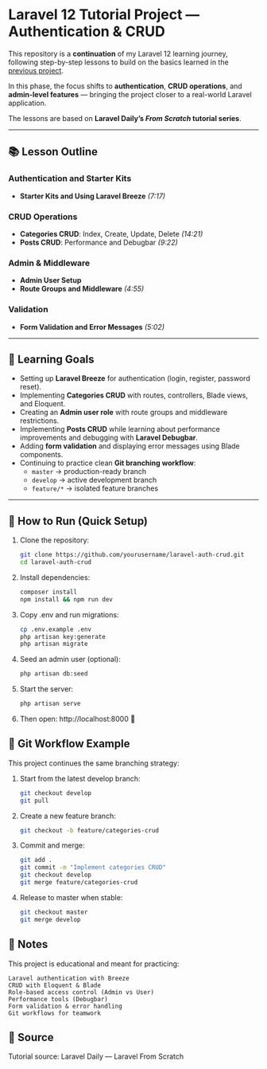 # Laravel 12 Tutorial Project — Authentication & CRUD

This repository is a **continuation** of my Laravel 12 learning journey, following step-by-step lessons to build on the basics learned in the [previous project](https://github.com/rasakmarsawa/laravel).  

In this phase, the focus shifts to **authentication**, **CRUD operations**, and **admin-level features** — bringing the project closer to a real-world Laravel application.

The lessons are based on **Laravel Daily’s _From Scratch_ tutorial series**.

---

## 📚 Lesson Outline

### Authentication and Starter Kits
- **Starter Kits and Using Laravel Breeze** *(7:17)*

### CRUD Operations
- **Categories CRUD**: Index, Create, Update, Delete *(14:21)*
- **Posts CRUD**: Performance and Debugbar *(9:22)*

### Admin & Middleware
- **Admin User Setup**
- **Route Groups and Middleware** *(4:55)*

### Validation
- **Form Validation and Error Messages** *(5:02)*

---

## 🔧 Learning Goals
- Setting up **Laravel Breeze** for authentication (login, register, password reset).
- Implementing **Categories CRUD** with routes, controllers, Blade views, and Eloquent.
- Creating an **Admin user role** with route groups and middleware restrictions.
- Implementing **Posts CRUD** while learning about performance improvements and debugging with **Laravel Debugbar**.
- Adding **form validation** and displaying error messages using Blade components.
- Continuing to practice clean **Git branching workflow**:
  - `master` → production-ready branch  
  - `develop` → active development branch  
  - `feature/*` → isolated feature branches  

---

## 🚀 How to Run (Quick Setup)

1. Clone the repository:
   ```bash
   git clone https://github.com/yourusername/laravel-auth-crud.git
   cd laravel-auth-crud

2. Install dependencies:

   ```bash
   composer install
   npm install && npm run dev

3. Copy .env and run migrations:

   ```bash
   cp .env.example .env
   php artisan key:generate
   php artisan migrate

4. Seed an admin user (optional):

   ```bash
   php artisan db:seed

5. Start the server:

   ```bash
   php artisan serve

6. Then open: http://localhost:8000 🚀

## 🌿 Git Workflow Example
This project continues the same branching strategy:

1. Start from the latest develop branch:

   ```bash
   git checkout develop
   git pull

2. Create a new feature branch:

   ```bash
   git checkout -b feature/categories-crud

3. Commit and merge:

   ```bash
   git add .
   git commit -m "Implement categories CRUD"
   git checkout develop
   git merge feature/categories-crud

4. Release to master when stable:

   ```bash
   git checkout master
   git merge develop

## 📝 Notes
This project is educational and meant for practicing:

    Laravel authentication with Breeze
    CRUD with Eloquent & Blade
    Role-based access control (Admin vs User)
    Performance tools (Debugbar)
    Form validation & error handling
    Git workflows for teamwork

## 📖 Source
Tutorial source: Laravel Daily — Laravel From Scratch
